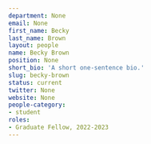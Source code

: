 ```yaml
---
department: None
email: None
first_name: Becky
last_name: Brown
layout: people
name: Becky Brown
position: None
short_bio: 'A short one-sentence bio.'
slug: becky-brown
status: current
twitter: None
website: None
people-category:
- student
roles:
- Graduate Fellow, 2022-2023
---
```


